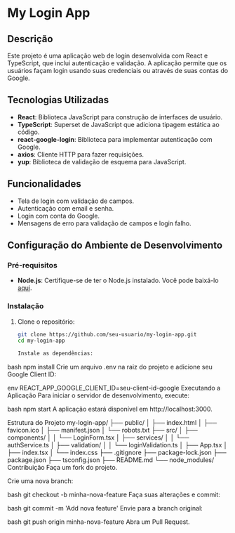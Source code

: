 # My Login App

## Descrição

Este projeto é uma aplicação web de login desenvolvida com React e TypeScript, que inclui autenticação e validação. A aplicação permite que os usuários façam login usando suas credenciais ou através de suas contas do Google.

## Tecnologias Utilizadas

- **React**: Biblioteca JavaScript para construção de interfaces de usuário.
- **TypeScript**: Superset de JavaScript que adiciona tipagem estática ao código.
- **react-google-login**: Biblioteca para implementar autenticação com Google.
- **axios**: Cliente HTTP para fazer requisições.
- **yup**: Biblioteca de validação de esquema para JavaScript.

## Funcionalidades

- Tela de login com validação de campos.
- Autenticação com email e senha.
- Login com conta do Google.
- Mensagens de erro para validação de campos e login falho.

## Configuração do Ambiente de Desenvolvimento

### Pré-requisitos

- **Node.js**: Certifique-se de ter o Node.js instalado. Você pode baixá-lo [aqui](https://nodejs.org/).

### Instalação

1. Clone o repositório:
   ```bash
   git clone https://github.com/seu-usuario/my-login-app.git
   cd my-login-app

   Instale as dependências:

bash
npm install
Crie um arquivo .env na raiz do projeto e adicione seu Google Client ID:

env
REACT_APP_GOOGLE_CLIENT_ID=seu-client-id-google
Executando a Aplicação
Para iniciar o servidor de desenvolvimento, execute:

bash
npm start
A aplicação estará disponível em http://localhost:3000.

Estrutura do Projeto
my-login-app/
├── public/
│   ├── index.html
│   ├── favicon.ico
│   ├── manifest.json
│   └── robots.txt
├── src/
│   ├── components/
│   │   └── LoginForm.tsx
│   ├── services/
│   │   └── authService.ts
│   ├── validation/
│   │   └── loginValidation.ts
│   ├── App.tsx
│   ├── index.tsx
│   └── index.css
├── .gitignore
├── package-lock.json
├── package.json
├── tsconfig.json
├── README.md
└── node_modules/
Contribuição
Faça um fork do projeto.

Crie uma nova branch:

bash
git checkout -b minha-nova-feature
Faça suas alterações e commit:

bash
git commit -m 'Add nova feature'
Envie para a branch original:

bash
git push origin minha-nova-feature
Abra um Pull Request.
